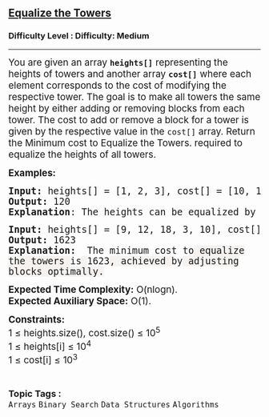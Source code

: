 <h2><a href="https://www.geeksforgeeks.org/problems/equalize-the-towers2804/1?page=2&category=Binary%20Search&difficulty=Medium,Hard&status=unsolved,attempted&sortBy=accuracy">Equalize the Towers</a></h2><h3>Difficulty Level : Difficulty: Medium</h3><hr><div class="problems_problem_content__Xm_eO"><p><span style="font-size: 14pt;">You are given an array <strong><code>heights[]</code></strong> representing the heights of towers and another array <strong><code>cost[]</code></strong> where each element corresponds to the cost of modifying the respective tower. The goal is to make all towers the same height by either adding or removing blocks from each tower. The cost to add or remove a block for a tower is given by the respective value in the <code>cost[]</code> array.&nbsp;Return the Minimum cost to Equalize the Towers.&nbsp;required to equalize the heights of all towers.</span></p>
<p><span style="font-size: 14pt;"><strong>Examples:</strong></span></p>
<pre><span style="font-size: 14pt;"><strong>Input: </strong>heights[] = [1, 2, 3], cost[] = [10, 100, 1000]
<strong>Output:</strong> 120
<strong>Explanation</strong>: The heights can be equalized by either "Removing one block from 3 and adding one in 1" or "Adding two blocks in 1 and adding one in 2". Since the cost of operation in tower 3 is 1000, the first process would yield 1010 while the second one yields 120. Since the second process yields the lowest cost of operation, it is the required output.</span></pre>
<pre><span style="font-size: 14pt;"><strong>Input: </strong>heights[] = [9, 12, 18, 3, 10], cost[] = [100, 110, 150, 25, 99]
<strong>Output:</strong> 1623 <br><strong>Explanation:</strong>  The minimum cost <span class="hljs-keyword" style="font-family: Consolas, Monaco, 'Andale Mono', 'Ubuntu Mono', monospace; word-spacing: normal; white-space: normal;">to</span><span style="background-color: #f5f2f0; font-family: Consolas, Monaco, 'Andale Mono', 'Ubuntu Mono', monospace; word-spacing: normal; white-space: normal;"> equalize the towers </span><span class="hljs-built_in" style="font-family: Consolas, Monaco, 'Andale Mono', 'Ubuntu Mono', monospace; word-spacing: normal; white-space: normal;">is</span><span style="background-color: #f5f2f0; font-family: Consolas, Monaco, 'Andale Mono', 'Ubuntu Mono', monospace; word-spacing: normal; white-space: normal;"> </span><span class="hljs-number" style="font-family: Consolas, Monaco, 'Andale Mono', 'Ubuntu Mono', monospace; word-spacing: normal; white-space: normal;">1623</span><span style="background-color: #f5f2f0; font-family: Consolas, Monaco, 'Andale Mono', 'Ubuntu Mono', monospace; word-spacing: normal; white-space: normal;">, achieved </span><span class="hljs-keyword" style="font-family: Consolas, Monaco, 'Andale Mono', 'Ubuntu Mono', monospace; word-spacing: normal; white-space: normal;">by</span><span style="background-color: #f5f2f0; font-family: Consolas, Monaco, 'Andale Mono', 'Ubuntu Mono', monospace; word-spacing: normal; white-space: normal;"> adjusting blocks optimally.</span></span></pre>
<p><span style="font-size: 14pt;"><strong>Expected Time Complexity:</strong> O(nlogn).&nbsp;<br><strong>Expected Auxiliary Space:</strong> O(1).</span></p>
<p><span style="font-size: 14pt;"><strong>Constraints:</strong><br>1 ≤ heights.size(), cost.size() ≤ 10<sup>5</sup><br>1 ≤ heights[i] ≤ 10<sup>4<br></sup>1 ≤ cost[i] ≤ 10<sup>3</sup></span></p></div><br><p><span style=font-size:18px><strong>Topic Tags : </strong><br><code>Arrays</code>&nbsp;<code>Binary Search</code>&nbsp;<code>Data Structures</code>&nbsp;<code>Algorithms</code>&nbsp;